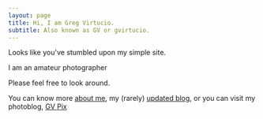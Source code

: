 ```yaml
---
layout: page
title: Hi, I am Greg Virtucio.
subtitle: Also known as GV or gvirtucio.
---
```


Looks like you've stumbled upon my simple site. 

I am an amateur photographer

Please feel free to look around. 

You can know more [about me](/about), my (rarely) [updated blog](/updates), or you can visit my photoblog, [GV Pix](http://gvpix.com)
